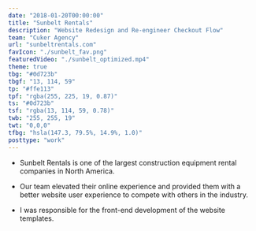 ```yaml
---
date: "2018-01-20T00:00:00"
title: "Sunbelt Rentals"
description: "Website Redesign and Re-engineer Checkout Flow"
team: "Cuker Agency"
url: "sunbeltrentals.com"
favIcon: "./sunbelt_fav.png"
featuredVideo: "./sunbelt_optimized.mp4"
theme: true
tbg: "#0d723b"
tbgf: "13, 114, 59"
tp: "#ffe113"
tpf: "rgba(255, 225, 19, 0.87)"
ts: "#0d723b"
tsf: "rgba(13, 114, 59, 0.78)"
twb: "255, 255, 19"
twt: "0,0,0"
tfbg: "hsla(147.3, 79.5%, 14.9%, 1.0)"
posttype: "work"
---
```


- Sunbelt Rentals is one of the largest construction equipment rental companies in North America.

- Our team elevated their online experience and provided them with a better website user experience to compete with others in the industry.

- I was responsible for the front-end development of the website templates.

